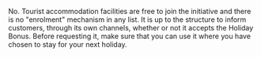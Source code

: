 No. Tourist accommodation facilities are free to join the initiative and there is no "enrolment" mechanism in any list. It is up to the structure to inform customers, through its own channels, whether or not it accepts the Holiday Bonus. Before requesting it, make sure that you can use it where you have chosen to stay for your next holiday.
